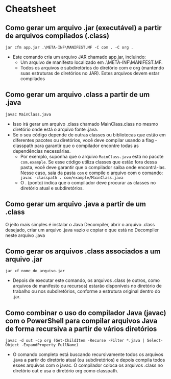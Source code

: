 # Cheatsheet
## Como gerar um arquivo .jar (executável) a partir de arquivos compilados (.class)
``jar cfm app.jar .\META-INF\MANIFEST.MF -C com . -C org .``  

- Este comando cria um arquivo JAR chamado app.jar, incluindo:
    - Um arquivo de manifesto localizado em .\META-INF\MANIFEST.MF.
    - Todos os arquivos e subdiretórios do diretório com e org (mantendo suas estruturas de diretórios no JAR). Estes arquivos devem estar compilados

## Como gerar um arquivo .class a partir de um .java
`` javac MainClass.java `` 
- Isso irá gerar um arquivo .class chamado MainClass.class no mesmo diretório onde está o arquivo fonte .java.
- Se o seu código depende de outras classes ou bibliotecas que estão em diferentes pacotes ou diretórios, você deve compilar usando a flag -classpath para garantir que o compilador encontre todas as dependências necessárias.
    - Por exemplo, suponha que o arquivo ``MainClass.java`` está no pacote ``com.example``. Se esse código utiliza classes que estão fora dessa pasta, você deve garantir que o compilador saiba onde encontrá-las. Nesse caso, saia da pasta ``com`` e compile o arquivo com o comando:
    `` javac -classpath . com/example/MainClass.java`` 
    - O . (ponto) indica que o compilador deve procurar as classes no diretório atual e subdiretórios.


## Como gerar um arquivo .java a partir de um .class
O jeito mais simples é instalar o Java Decompiler, abrir o arquivo .class desejado, criar um arquivo .java vazio e copiar o que está no Decompiler neste arquivo .java

## Como gerar os arquivos .class associados a um arquivo .jar
`` jar xf nome_do_arquivo.jar ``
- Depois de executar este comando, os arquivos .class (e outros, como arquivos de manifesto ou recursos) estarão disponíveis no diretório de trabalho ou nos subdiretórios, conforme a estrutura original dentro do .jar.

## Como combinar o uso do compilador Java (javac) com o PowerShell para compilar arquivos Java de forma recursiva a partir de vários diretórios
`` javac -d out -cp org (Get-ChildItem -Recurse -Filter *.java | Select-Object -ExpandProperty FullName)  `` 
- O comando completo está buscando recursivamente todos os arquivos .java a partir do diretório atual (ou subdiretórios) e depois compila todos esses arquivos com o javac. O compilador coloca os arquivos .class no diretório out e usa o diretório org como classpath.